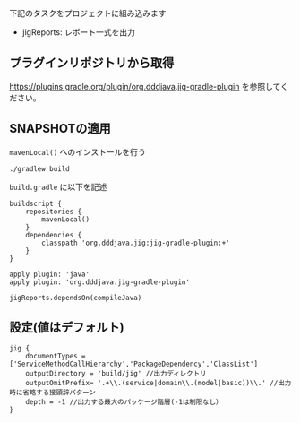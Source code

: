 下記のタスクをプロジェクトに組み込みます

* jigReports: レポート一式を出力

## プラグインリポジトリから取得

https://plugins.gradle.org/plugin/org.dddjava.jig-gradle-plugin を参照してください。

## SNAPSHOTの適用

`mavenLocal()` へのインストールを行う

```
./gradlew build
```

`build.gradle` に以下を記述

```
buildscript {
    repositories {
        mavenLocal()
    }
    dependencies {
        classpath 'org.dddjava.jig:jig-gradle-plugin:+'
    }
}

apply plugin: 'java'
apply plugin: 'org.dddjava.jig-gradle-plugin'

jigReports.dependsOn(compileJava)
```

## 設定(値はデフォルト)
```
jig {
    documentTypes = ['ServiceMethodCallHierarchy','PackageDependency','ClassList']
    outputDirectory = 'build/jig' //出力ディレクトリ
    outputOmitPrefix= '.+\\.(service|domain\\.(model|basic))\\.' //出力時に省略する接頭辞パターン
    depth = -1 //出力する最大のパッケージ階層(-1は制限なし）
}
```

